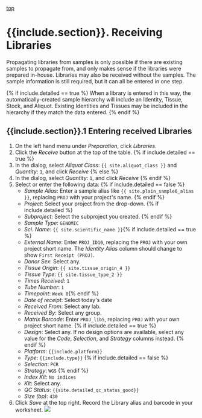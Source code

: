 <a name="receipt"  href="#" id="toplink">top</a>

# {{include.section}}. Receiving Libraries

Propagating libraries from samples is only possible if there are existing samples to propagate from,
and only makes sense if the libraries were prepared in-house. Libraries may also be received without
the samples. The sample information is still required, but it can all be entered in one step.

{% if include.detailed == true %}
When a library is entered in this way, the automatically-created sample hierarchy will include an
Identity, Tissue, Stock, and Aliquot. Existing Identities and Tissues may be included in the hierarchy
if they match the data entered.
{% endif %}

## {{include.section}}.1 Entering received Libraries

1. On the left hand menu under _Preparation_, click _Libraries_.
1. Click the _Receive_ button at the top of the table.
{% if include.detailed == true %}
1. In the dialog, select _Aliquot Class_: `{{ site.aliquot_class }}` and _Quantity_: `1`, and click _Receive_
{% else %}
1. In the dialog, select _Quantity_: `1`, and click _Receive_
{% endif %}
1. Select or enter the following data:
{% if include.detailed == false %}
    * _Sample Alias_: Enter a sample alias like `{{ site.plain_sample6_alias }}`, replacing `PROJ` with your project's
      name.
{% endif %}
    * _Project_: Select your project from the drop-down.
{% if include.detailed %}
    * _Subproject_: Select the subproject you created.
{% endif %}
    * _Sample Type_: `GENOMIC`
    * _Sci. Name_: `{{ site.scientific_name }}`{% if include.detailed == true %}
    * _External Name_: Enter `PROJ_ID10`, replacing the `PROJ` with your own project short name. The
      _Identity Alias_ column should change to show `First Receipt (PROJ)`.
    * _Donor Sex_: Select any.
    * _Tissue Origin_: `{{ site.tissue_origin_4 }}`
    * _Tissue Type_: `{{ site.tissue_type_2 }}`
    * _Times Received_: `1`
    * _Tube Number_: `1`
    * _Timepoint_: `Week 8`{% endif %}
    * _Date of receipt_: Select today's date
    * _Received From_: Select any lab.
    * _Received By_: Select any group.
    * _Matrix Barcode_: Enter `PROJ_lib5`, replacing `PROJ` with your own project short name.
{% if include.detailed == true %}
    * _Design_: Select any. If no design options are available, select any
      value for the _Code_, _Selection_, and _Strategy_ columns instead.
{% endif %}
    * _Platform_: `{{include.platform}}`
    * _Type_: `{{include.type}}`
{% if include.detailed == false %}
    * _Selection_: `PCR`
    * _Strategy_: `WGS`
{% endif %}
    * _Index Kit_: `No indices`
    * _Kit_: Select any.
    * _QC Status_: `{{site.detailed_qc_status_good}}`
    * _Size (bp)_: `430`
1. Click _Save_ at the top right. Record the Library alias and barcode in your worksheet. <img src="pics/blue_pencil.png">
